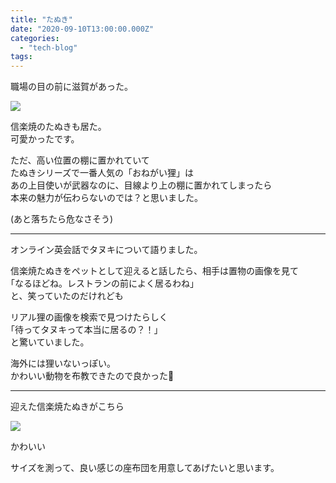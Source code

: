 ```yaml
---
title: "たぬき"
date: "2020-09-10T13:00:00.000Z"
categories: 
  - "tech-blog"
tags: 
---
```


職場の目の前に滋賀があった。

![](/images/IMG_20200909_145348.jpg)

信楽焼のたぬきも居た。  
可愛かったです。

ただ、高い位置の棚に置かれていて  
たぬきシリーズで一番人気の「おねがい狸」は  
あの上目使いが武器なのに、目線より上の棚に置かれてしまったら  
本来の魅力が伝わらないのでは？と思いました。

(あと落ちたら危なさそう)

* * *

オンライン英会話でタヌキについて語りました。

信楽焼たぬきをペットとして迎えると話したら、相手は置物の画像を見て  
｢なるほどね。レストランの前によく居るわね｣  
と、笑っていたのだけれども

リアル狸の画像を検索で見つけたらしく  
｢待ってタヌキって本当に居るの？！｣  
と驚いていました。

海外には狸いないっぽい。  
かわいい動物を布教できたので良かった🐾

* * *

迎えた信楽焼たぬきがこちら

![](/images/2020-09-11-10-26-48-154.jpg)

かわいい

サイズを測って、良い感じの座布団を用意してあげたいと思います。
